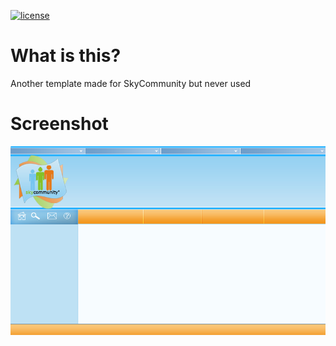 [![license](https://img.shields.io/github/license/SkyCommunity/colorfull-dropdowns-template.svg)](https://creativecommons.org/licenses/by-sa/4.0/)

# What is this?
Another template made for SkyCommunity but never used

# Screenshot
![This how looks the template](https://raw.githubusercontent.com/SkyCommunity/colorfull-dropdowns-template/master/screenshots/SCDS.jpg.png "")
